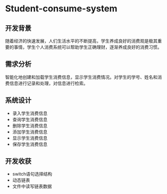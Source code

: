 # Student-consume-system
## 开发背景
随着经济的快速发展，人们生活水平的不断提高，学生养成良好的消费观是极其重要的事情，学生个人消费系统可以帮助学生正确理财，逐渐养成良好的消费习惯。
## 需求分析
智能化地创建和加载学生消费信息，显示学生消费情况。对学生的学号、姓名和消费信息进行记录和处理，对信息进行检索。
## 系统设计
- 录入学生消费信息
- 查询学生消费信息
- 删除学生消费信息
- 添加学生消费信息
- 显示学生消费信息
- 保存学生消费信息
## 开发收获
- switch语句选择结构
- 动态链表
- 文件中读写链表数据
